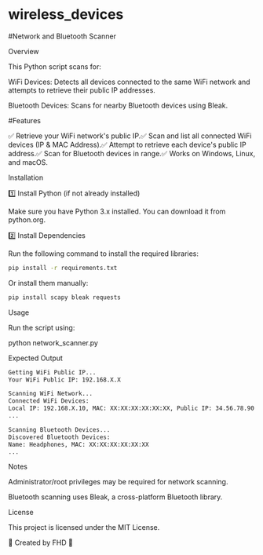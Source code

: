 # wireless_devices

#Network and Bluetooth Scanner

Overview

This Python script scans for:

WiFi Devices: Detects all devices connected to the same WiFi network and attempts to retrieve their public IP addresses.

Bluetooth Devices: Scans for nearby Bluetooth devices using Bleak.

#Features

✅ Retrieve your WiFi network's public IP.✅ Scan and list all connected WiFi devices (IP & MAC Address).✅ Attempt to retrieve each device's public IP address.✅ Scan for Bluetooth devices in range.✅ Works on Windows, Linux, and macOS.

Installation

1️⃣ Install Python (if not already installed)

Make sure you have Python 3.x installed. You can download it from python.org.

2️⃣ Install Dependencies

Run the following command to install the required libraries:

```sh
pip install -r requirements.txt
```
Or install them manually:

```sh
pip install scapy bleak requests
```
Usage

Run the script using:

python network_scanner.py

Expected Output

```sh
Getting WiFi Public IP...
Your WiFi Public IP: 192.168.X.X

Scanning WiFi Network...
Connected WiFi Devices:
Local IP: 192.168.X.10, MAC: XX:XX:XX:XX:XX:XX, Public IP: 34.56.78.90
...

Scanning Bluetooth Devices...
Discovered Bluetooth Devices:
Name: Headphones, MAC: XX:XX:XX:XX:XX:XX
...
```
Notes

Administrator/root privileges may be required for network scanning.

Bluetooth scanning uses Bleak, a cross-platform Bluetooth library.

License

This project is licensed under the MIT License.

📌 Created by FHD 🚀
